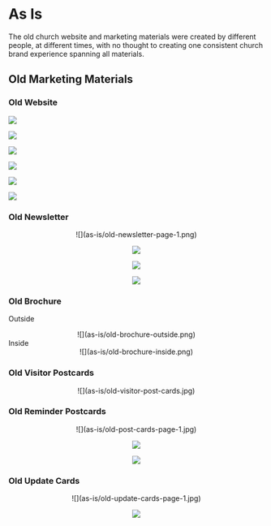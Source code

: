 # As Is

The old church website and marketing materials were created by different people, at different times, with no thought to creating one consistent church brand experience spanning all materials.

## Old Marketing Materials

### Old Website

![](as-is/old-website-welcome-page.jpg)

![](as-is/old-website-fellowship-and-outreach.jpg)

![](as-is/old-website-photos.jpg)

![](as-is/old-website-youth-activities.jpg)

![](as-is/old-website-times-of-worship.jpg)

![](as-is/old-website-contact.jpg)

### Old Newsletter

<center>
![](as-is/old-newsletter-page-1.png)

![](as-is/old-newsletter-page-2.png)

![](as-is/old-newsletter-page-3.png)

![](as-is/old-newsletter-page-4.png)
</center>

### Old Brochure

Outside<br>
<center>
![](as-is/old-brochure-outside.png)
</center>
Inside<br>
<center>
![](as-is/old-brochure-inside.png)
</center>

### Old Visitor Postcards

<center>
![](as-is/old-visitor-post-cards.jpg)
</center>

### Old Reminder Postcards

<center>
![](as-is/old-post-cards-page-1.jpg)

![](as-is/old-post-cards-page-2.jpg)

![](as-is/old-post-cards-page-3.jpg)
</center>

### Old Update Cards 
<center>
![](as-is/old-update-cards-page-1.jpg)

![](as-is/old-update-cards-page-2.png)
</center>

